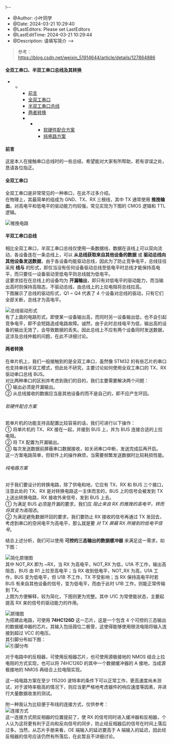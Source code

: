 !--
 * @Author: 小叶同学
 * @Date: 2024-03-21 10:29:40
 * @LastEditors: Please set LastEditors
 * @LastEditTime: 2024-03-21 10:29:44
 * @Description: 请填写简介
-->

>参考：https://blog.csdn.net/weixin_51914644/article/details/127864886
#### 全双工串口、半双工串口总线及其转换

+   +   +   [前言](#_3)
        +   [全双工串口](#_5)
        +   [半双工串口总线](#_13)
        +   [两者转换](#_21)
        +   +   +   [软硬件配合方案](#_26)
                +   [纯电路方案](#_32)

#### 前言

这是本人在接触串口总线时的一些总结，希望能对大家有所帮助，若有谬误之处，恳请各位指正。

#### 全双工串口

全双工串口是非常常见的一种串口，在此不过多介绍。  
在物理上，其最简单的组成为 GND、TX、RX 三根线，其中 TX 通常使用 **推挽输出**，对高电平和低电平的驱动能力均较强，常见实现为下图的 CMOS 逻辑和 TTL 逻辑。

![推挽电路](https://img-blog.csdnimg.cn/3fc9ca8b64ba4ac2b9ce639309fbc4b2.png)

#### 半双工串口总线

相比全双工串口，半双工串口总线仅使用一条数据线，数据在该线上可以双向流动，各设备连在一条总线上，可以 **从总线获取来自其他设备的数据** 或 **驱动总线向其他设备发送数据**，由于各设备均能驱动总线，因此为了防止竞争电平，总线往往采用 **线与** 的形式，即仅当没有任何设备驱动总线至低电平时总线才能保持高电平，而只要任一设备驱动至低电平则总线就为低电平。  
这要求挂在在总线上的设备均为 **开漏输出**，即只有对低电平的驱动能力，而当输出高时则保持高阻态，不驱动总线，由总线上的上拉电阻将总线拉高。  
下图展示了总线的驱动形式，Q1 ~ Q4 代表了 4 个设备对总线的驱动，只有它们全部关断，总线才为高电平。

![总线驱动形式](https://img-blog.csdnimg.cn/6e987319d39845c68ba9ef342910e5eb.png)  
有了上面的电路形式，即使某一设备输出高，而同时另一设备输出低，也不会引起竞争电平，即不会短路造成电路故障。诚然，由于此时总线电平为低，输出高的设备的输出无效了，会导致数据的丢失。因此总线上不应有两个设备同时发送数据，这涉及总线仲裁的问题，在此不详细讨论。

#### 两者转换

在单片机上，我们一般接触到的是全双工串口，虽然像 STM32 的有些芯片的串口也支持单线半双工模式，但此处不研究，主要讨论如何使用全双工串口的 TX、RX 驱动串口总线 BUS。  
对比两种串口的区别并考虑到我们的目的，我们主要需要解决两个问题：  
① 输出必须是开漏输出。  
② 从总线接收的数据应当是其他设备的而不是自己的，即不应产生环回。

###### 软硬件配合方案

若单片机的功能支持且配置比较容易的话，我们可进行以下操作：  
① 将单片机的 TX、RX 接在一起，并接到 BUS 上，并为 BUS 连接合适的上拉电阻。  
② 将 TX 配置为开漏输出。  
③ 每次发送数据前屏蔽串口数据接收，如关闭串口中断，发送完成后再开启。  
这一方案电路简单，但软件上的操作麻烦，当需要频繁发送数据时比较耗损性能。

###### 纯电路方案

对于我们要设计的转换电路，除了供电和地，它应有 TX、RX 和 BUS 三个接口，注意此处的 TX、RX 是对转换电路这一主体而言的，BUS 上的信号会被发到 TX 上送出转换电路，RX 接收外来信号，发到 BUS 上去。  
① 为满足 BUS 必须是开漏的要求，我们应 *阻止来自 RX 的推挽的高电平，转而将其变为高阻态*。  
② 为满足避免数据环回的要求，我们要防止 RX 接收的信号再通过 TX 发回去，考虑到串口的空闲电平为高电平，那么就是要 *对 TX 屏蔽 RX 所接到的低电平信号*。

结合上述分析，我们可以使用 **可控的三态输出的数据缓冲器** 来满足这一需求，如下图：

![简化原理图](https://img-blog.csdnimg.cn/6a8a04e3725e4c99a4185f0df4f65e55.png)  
其中 NOT\_RX 即为 ~RX，当 RX 为高电平，NOT\_RX 为低，U1A 不工作，输出高阻态，BUS 由 R1 上拉至高电平；当 RX 收到低电平，NOT\_RX 为高，U1A 工作，BUS 变为低电平，但 U1B 不工作，TX 不受影响；当 RX 保持高电平时若 BUS 有来自其他设备的信号，变为低电平，而由于此时 U1B 工作，则能正常传输到 TX。  
上图为方便解释，较为简化，下图则更为完整。其中 U1C 为常使能状态，主要起提高 RX 来的信号的驱动能力的作用。

![原理图](https://img-blog.csdnimg.cn/1b0d471eb2de470ebdc06ce0a141c2ac.png)  
为搭建此电路，可使用 **74HC126D** 这一芯片，这是一个包含 4 个可控的三态输出的数据缓冲器的芯片。其输入包括箝位二极管，这使得能够使用限流电阻将输入连接到超过 VCC 的电压。  
其引脚分布如下图：  
![引脚分布](https://img-blog.csdnimg.cn/a5673fdbef29414ab2673528d89bf8fa.png)

对于电路中的反相器，可使用反相器芯片，也可使用源极接地的 NMOS 结合上拉电阻的方式实现，也可以将 74HC126D 的其中一个数据缓冲器的 A 接地，当成源极接地的 NMOS 再结合上拉电阻实现。

这一纯电路方案在至少 115200 波特率的条件下可以正常工作，更高速度尚未测试，对于波特率极高的情况下，则应当更严格地考虑器件的响应速度等因素，并进行大量数据收发的测试。

附一种我认为比较便于布线的连接方式，仅供参考：  
![连接方式](https://img-blog.csdnimg.cn/2c3e89181d9f4f7fac300784d82db6c0.png)  
这一连接方式把反相器的位置提前了，使 RX 的信号同时进入缓冲器和反相器，个人认为这将更有利于正向和反向信号的同步，防止经反相器后的信号在时间上落后过多。当然，从芯片手册来看，OE 端输入的延迟要高于 A 端输入的延迟，因此经反相器的信号应该仍然有所落后，在此暂且不详细讨论。